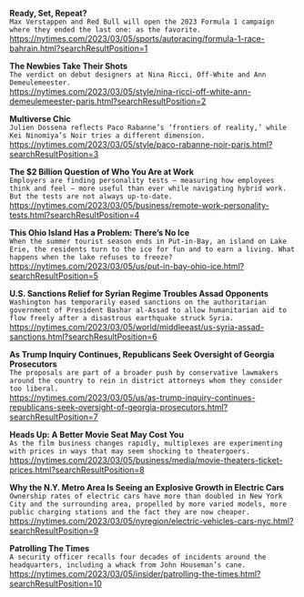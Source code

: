 **Ready, Set, Repeat?**\
`Max Verstappen and Red Bull will open the 2023 Formula 1 campaign where they ended the last one: as the favorite.`\
https://nytimes.com/2023/03/05/sports/autoracing/formula-1-race-bahrain.html?searchResultPosition=1

**The Newbies Take Their Shots**\
`The verdict on debut designers at Nina Ricci, Off-White and Ann Demeulemeester.`\
https://nytimes.com/2023/03/05/style/nina-ricci-off-white-ann-demeulemeester-paris.html?searchResultPosition=2

**Multiverse Chic**\
`Julien Dossena reflects Paco Rabanne’s ‘frontiers of reality,’ while Kei Ninomiya’s Noir tries a different dimension.`\
https://nytimes.com/2023/03/05/style/paco-rabanne-noir-paris.html?searchResultPosition=3

**The $2 Billion Question of Who You Are at Work**\
`Employers are finding personality tests — measuring how employees think and feel — more useful than ever while navigating hybrid work. But the tests are not always up-to-date.`\
https://nytimes.com/2023/03/05/business/remote-work-personality-tests.html?searchResultPosition=4

**This Ohio Island Has a Problem: There’s No Ice**\
`When the summer tourist season ends in Put-in-Bay, an island on Lake Erie, the residents turn to the ice for fun and to earn a living. What happens when the lake refuses to freeze?`\
https://nytimes.com/2023/03/05/us/put-in-bay-ohio-ice.html?searchResultPosition=5

**U.S. Sanctions Relief for Syrian Regime Troubles Assad Opponents**\
`Washington has temporarily eased sanctions on the authoritarian government of President Bashar al-Assad to allow humanitarian aid to flow freely after a disastrous earthquake struck Syria.`\
https://nytimes.com/2023/03/05/world/middleeast/us-syria-assad-sanctions.html?searchResultPosition=6

**As Trump Inquiry Continues, Republicans Seek Oversight of Georgia Prosecutors**\
`The proposals are part of a broader push by conservative lawmakers around the country to rein in district attorneys whom they consider too liberal.`\
https://nytimes.com/2023/03/05/us/as-trump-inquiry-continues-republicans-seek-oversight-of-georgia-prosecutors.html?searchResultPosition=7

**Heads Up: A Better Movie Seat May Cost You**\
`As the film business changes rapidly, multiplexes are experimenting with prices in ways that may seem shocking to theatergoers.`\
https://nytimes.com/2023/03/05/business/media/movie-theaters-ticket-prices.html?searchResultPosition=8

**Why the N.Y. Metro Area Is Seeing an Explosive Growth in Electric Cars**\
`Ownership rates of electric cars have more than doubled in New York City and the surrounding area, propelled by more varied models, more public charging stations and the fact they are now cheaper.`\
https://nytimes.com/2023/03/05/nyregion/electric-vehicles-cars-nyc.html?searchResultPosition=9

**Patrolling The Times**\
`A security officer recalls four decades of incidents around the headquarters, including a whack from John Houseman’s cane.`\
https://nytimes.com/2023/03/05/insider/patrolling-the-times.html?searchResultPosition=10

